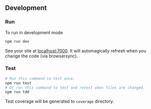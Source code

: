## Development

### Run

To run in development mode

```bash
npm run dev
```

See your site at [localhost:7000](http://localhost:7000). It will automagically refresh when you change the code (via browsersync).

### Test

```bash
# Run this command to test once.
npm run test
# Or run this command to test and retest when files are changed.
npm run tdd
```

Test coverage will be generated to ```coverage``` directory.


